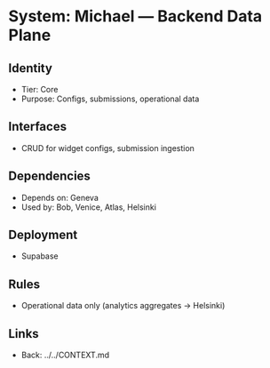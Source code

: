 # System: Michael — Backend Data Plane
## Identity
- Tier: Core
- Purpose: Configs, submissions, operational data
## Interfaces
- CRUD for widget configs, submission ingestion
## Dependencies
- Depends on: Geneva
- Used by: Bob, Venice, Atlas, Helsinki
## Deployment
- Supabase
## Rules
- Operational data only (analytics aggregates → Helsinki)
## Links
- Back: ../../CONTEXT.md
